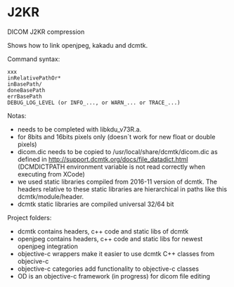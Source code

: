 # J2KR
DICOM J2KR compression

Shows how to link openjpeg, kakadu and dcmtk.

Command syntax:

```
xxx
inRelativePathOr*
inBasePath/
doneBasePath
errBasePath
DEBUG_LOG_LEVEL (or INFO_..., or WARN_... or TRACE_...)
```

Notas:
* needs to be completed with libkdu_v73R.a.
* for 8bits and 16bits pixels only (doesn´t work for new float or double pixels)
* dicom.dic needs to be copied to /usr/local/share/dcmtk/dicom.dic as defined in http://support.dcmtk.org/docs/file_datadict.html (DCMDICTPATH environment variable is not read correctly when executing from XCode)
* we used static libraries compiled from 2016-11 version of dcmtk. The headers relative to these static libraries are hierarchical in paths like this dcmtk/module/header.
* dcmtk static libraries are compiled universal 32/64 bit


Project folders:
* dcmtk contains headers, c++ code and static libs of dcmtk
* openjpeg contains headers, c++ code and static libs for newest openjpeg integration
* objective-c wrappers make it easier to use dcmtk C++ classes from objecive-c
* objective-c categories add functionality to objective-c classes
* OD is an objective-c framework (in progress) for dicom file editing
